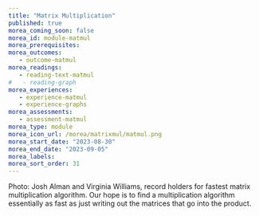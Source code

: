 ```yaml
---
title: "Matrix Multiplication"
published: true
morea_coming_soon: false
morea_id: module-matmul
morea_prerequisites:
morea_outcomes:
   - outcome-matmul
morea_readings:
   - reading-text-matmul
#   - reading-graph
morea_experiences:
   - experience-matmul
   - experience-graphs
morea_assessments:
   - assessment-matmul
morea_type: module
morea_icon_url: /morea/matrixmul/matmul.png
morea_start_date: "2023-08-30"
morea_end_date: "2023-09-05"
morea_labels:
morea_sort_order: 31
---
```


Photo: Josh Alman and Virginia Williams, record holders for fastest
matrix multiplication algorithm. Our hope is to find a multiplication
algorithm essentially as fast as just writing out the matrices that go
into the product.
